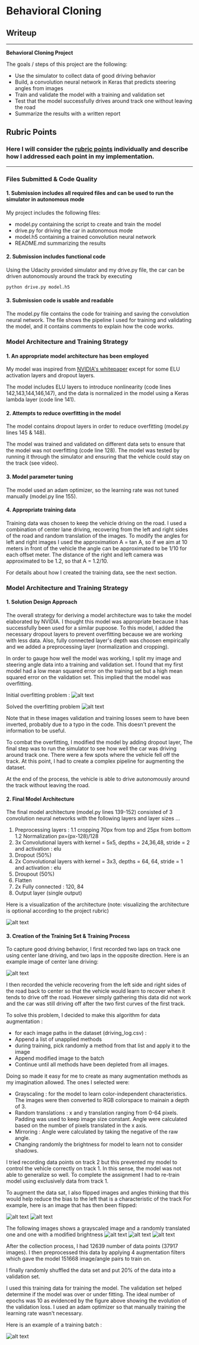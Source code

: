 # **Behavioral Cloning** 

## Writeup 

---

**Behavioral Cloning Project**

The goals / steps of this project are the following: 
* Use the simulator to collect data of good driving behavior
* Build, a convolution neural network in Keras that predicts steering angles from images
* Train and validate the model with a training and validation set
* Test that the model successfully drives around track one without leaving the road
* Summarize the results with a written report


[//]: # (Image References)

[image1]: ./images/cnn-architecture-624x890.png "Model Visualization"
[image2]: ./images/overfitting.png "Overfitting"
[image3]: ./images/loss.png "Normal Loss"
[image4]: ./images/center.png "Center Lane"
[image5]: ./images/model.png "Model"
[image6]: ./images/normal.png "Normal Image"
[image7]: ./images/flipped.png "Flipped Image"
[image8]: ./images/grayscale.png "Grayscaled Image"
[image9]: ./images/translation.png "Translated Image"
[image10]: ./images/brightness.png "Brightness Image"
[image11]: ./images/batch.png "Batch"

## Rubric Points
### Here I will consider the [rubric points](https://review.udacity.com/#!/rubrics/432/view) individually and describe how I addressed each point in my implementation.  

---
### Files Submitted & Code Quality

#### 1. Submission includes all required files and can be used to run the simulator in autonomous mode

My project includes the following files:
* model.py containing the script to create and train the model
* drive.py for driving the car in autonomous mode
* model.h5 containing a trained convolution neural network 
* README.md summarizing the results

#### 2. Submission includes functional code
Using the Udacity provided simulator and my drive.py file, the car can be driven autonomously around the track by executing 
```sh
python drive.py model.h5
```

#### 3. Submission code is usable and readable

The model.py file contains the code for training and saving the convolution neural network. The file shows the pipeline I used for training and validating the model, and it contains comments to explain how the code works.

### Model Architecture and Training Strategy

#### 1. An appropriate model architecture has been employed

My model was inspired from [NVIDIA's whitepaper](https://devblogs.nvidia.com/deep-learning-self-driving-cars/) except for some ELU activation layers and dropout layers.

The model includes ELU layers to introduce nonlinearity (code lines 142,143,144,146,147), and the data is normalized in the model using a Keras lambda layer (code line 141). 

#### 2. Attempts to reduce overfitting in the model

The model contains dropout layers in order to reduce overfitting (model.py lines 145 & 148). 

The model was trained and validated on different data sets to ensure that the model was not overfitting (code line 128). The model was tested by running it through the simulator and ensuring that the vehicle could stay on the track (see video).

#### 3. Model parameter tuning

The model used an adam optimizer, so the learning rate was not tuned manually (model.py line 155).

#### 4. Appropriate training data

Training data was chosen to keep the vehicle driving on the road. I used a combination of center lane driving, recovering from the left and right sides of the road and random translation of the images. To modify the angles for left and right images I used the approximation A = tan A, so if we aim at 10 meters in front of the vehicle the angle can be approximated to be 1/10 for each offset meter. The distance of the right and left camera was approximated to be 1.2, so that A = 1.2/10.  

For details about how I created the training data, see the next section. 

### Model Architecture and Training Strategy

#### 1. Solution Design Approach

The overall strategy for deriving a model architecture was to take the model elaborated by NVIDIA. I thought this model was appropriate because it has successfully been used for a similar pupoose. To this model, I added the necessary dropout layers to prevent overfitting because we are working with less data. Also, fully connected layer's depth was choosen empirically and we added a preprocessing layer (normalization and cropping). 

In order to gauge how well the model was working, I split my image and steering angle data into a training and validation set. I found that my first model had a low mean squared error on the training set but a high mean squared error on the validation set. This implied that the model was overfitting.

Initial overfitting problem : 
![alt text][image2]

Solved the overfitting problem
![alt text][image3]

Note that in these images validation and training losses seem to have been inverted, probably due to a typo in the code. This doesn't prevent the information to be useful. 

To combat the overfitting, I modified the model by adding dropout layer, The final step was to run the simulator to see how well the car was driving around track one. There were a few spots where the vehicle fell off the track. At this point, I had to create a complex pipeline for augmenting the dataset. 

At the end of the process, the vehicle is able to drive autonomously around the track without leaving the road.

#### 2. Final Model Architecture

The final model architecture (model.py lines 139-152) consisted of 3 convolution neural networks with the following layers and layer sizes ...

1. Preprocessing layers : 
1.1 cropping 70px from top and 25px from bottom
1.2 Normalization px=(px-128)/128
2. 3x Convolutional layers with kernel = 5x5, depths = 24,36,48, stride = 2 and activation : elu
3. Dropout (50%) 
4. 2x Convolutional layers with kernel = 3x3, depths = 64, 64, stride = 1 and activation : elu
5. Droupout (50%) 
6. Flatten
7. 2x Fully connected : 120, 84
8. Output layer (single output) 

Here is a visualization of the architecture (note: visualizing the architecture is optional according to the project rubric)

![alt text][image5]

#### 3. Creation of the Training Set & Training Process

To capture good driving behavior, I first recorded two laps on track one using center lane driving, and two laps in the opposite direction. Here is an example image of center lane driving:

![alt text][image4]

I then recorded the vehicle recovering from the left side and right sides of the road back to center so that the vehicle would learn to recover when it tends to drive off the road. However simply gathering this data did not work and the car was still driving off after the two first curves of the first track. 

To solve this problem, I decided to make this algorithm for data augmentation : 
* for each image paths in the dataset (driving_log.csv) :
* Append a list of unapplied methods
* during training, pick randomly a method from that list and apply it to the image
* Append modified image to the batch
* Continue until all methods have been depleted from all images.

Doing so made it easy for me to create as many augmentation methods as my imagination allowed. The ones I selected were: 
* Grayscaling : for the model to learn color-independent characteristics. The images were then converted to RGB colorspace to mainain a depth of 3. 
* Random translations : x and y translation ranging from 0-64 pixels. Padding was used to keep image size constant. Angle were calculated based on the number of pixels translated in the x axis.
* Mirroring : Angle were calculated by taking the negative of the raw angle.
* Changing randomly the brightness for model to learn not to consider shadows.


I tried recording data points on track 2 but this prevented my model to control the vehicle correctly on track 1. In this sense, the model was not able to generalize so well. To complete the assignment I had to re-train model using exclusively data from track 1. 

To augment the data sat, I also flipped images and angles thinking that this would help reduce the bias to the left that is a characteristic of the track For example, here is an image that has then been flipped:

![alt text][image6]
![alt text][image7]

The following images shows a grayscaled image and a randomly translated one and one with a modified brightness
![alt text][image8]
![alt text][image9]
![alt text][image10]

After the collection process, I had 12639 number of data points (37917 images). I then preprocessed this data by applying 4 augmentation filters which gave the model 151668 image/angle pairs to train on. 

I finally randomly shuffled the data set and put 20% of the data into a validation set. 

I used this training data for training the model. The validation set helped determine if the model was over or under fitting. The ideal number of epochs was 10 as evidenced by the figure above showing the evolution of the validation loss. I used an adam optimizer so that manually training the learning rate wasn't necessary.

Here is an example of a training batch :

![alt text][image11]
